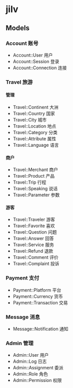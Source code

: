 # jilv

## Models

### Account 账号

- Account::User 用户
- Account::Session 登录
- Account::Connection 连接

### Travel 旅游

#### 管理

- Travel::Continent 大洲
- Travel::Country 国家
- Travel::City 城市
- Travel::Location 地点
- Travel::Category 分类
- Travel::Attribute 属性
- Travel::Language 语言

#### 商户

- Travel::Merchant 商户
- Travel::Product 产品
- Travel::Trip 行程
- Travel::Speaking 说话
- Travel::Parameter 参数

#### 游客

- Travel::Traveler 游客
- Travel::Favorite 喜欢
- Travel::Question 问题
- Travel::Answer 回答
- Travel::Service 服务
- Travel::Refund 退款
- Travel::Comment 评价
- Travel::Complaint 投诉

### Payment 支付

- Payment::Platform 平台
- Payment::Currency 货币
- Payment::Transaction 交易

### Message 消息

- Message::Notification 通知

### Admin 管理

- Admin::User 用户
- Admin::Log 日志
- Admin::Assignment 委派
- Admin::Role 角色
- Admin::Permission 权限
